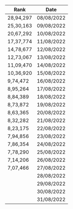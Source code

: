 
|Rank| Date |
|---------|--|
| 28,94,297   |08/08/2022|
| 25,30,163  |09/08/2022|
| 20,67,292  |10/08/2022|
| 17,37,774  |11/08/2022|
| 14,78,677  |12/08/2022|
| 12,73,067  |13/08/2022|
| 11,09,470  |14/08/2022|
| 10,36,920 |15/08/2022|
| 9,74,472 |16/08/2022|
| 8,95,264  |17/08/2022|
| 8,84,389  |18/08/2022|
| 8,73,872  |19/08/2022|
| 8,63,365 |20/08/2022|
| 8,32,282  |21/08/2022|
| 8,23,175  |22/08/2022|
| 7,94,856  |23/08/2022|
| 7,86,354  |24/08/2022|
| 7,78,290  |25/08/2022|
| 7,14,206  |26/08/2022|
| 7,07,466  |27/08/2022|
|   |28/08/2022|
|   |29/08/2022|
|   |30/08/2022|
|   |31/08/2022|




